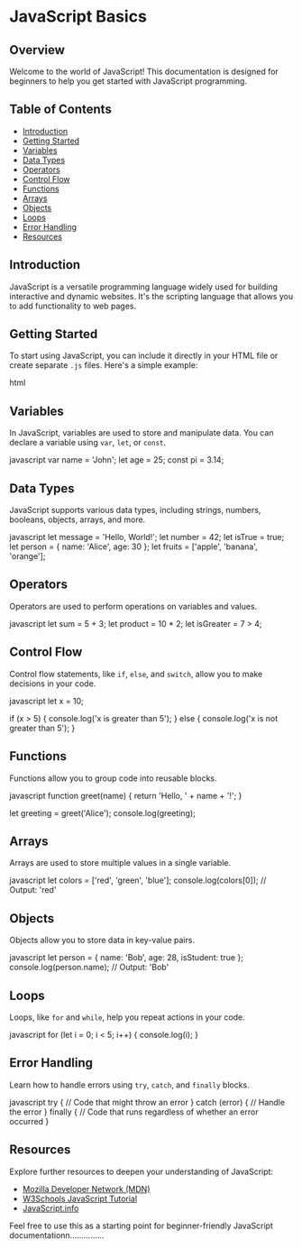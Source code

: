 # JavaScript Basics

## Overview
Welcome to the world of JavaScript! This documentation is designed for beginners to help you get started with JavaScript programming.

## Table of Contents
- [Introduction](#introduction)
- [Getting Started](#getting-started)
- [Variables](#variables)
- [Data Types](#data-types)
- [Operators](#operators)
- [Control Flow](#control-flow)
- [Functions](#functions)
- [Arrays](#arrays)
- [Objects](#objects)
- [Loops](#loops)
- [Error Handling](#error-handling)
- [Resources](#resources)

## Introduction
JavaScript is a versatile programming language widely used for building interactive and dynamic websites. It's the scripting language that allows you to add functionality to web pages.

## Getting Started
To start using JavaScript, you can include it directly in your HTML file or create separate `.js` files. Here's a simple example:

html
<!DOCTYPE html>
<html>
  <head>
    <title>My JavaScript Page</title>
  </head>
  <body>
    <script>
      // Your JavaScript code goes here
      alert('Hello, World!');
    </script>
  </body>
</html>


## Variables
In JavaScript, variables are used to store and manipulate data. You can declare a variable using `var`, `let`, or `const`.

javascript
var name = 'John';
let age = 25;
const pi = 3.14;


## Data Types
JavaScript supports various data types, including strings, numbers, booleans, objects, arrays, and more.

javascript
let message = 'Hello, World!';
let number = 42;
let isTrue = true;
let person = { name: 'Alice', age: 30 };
let fruits = ['apple', 'banana', 'orange'];


## Operators
Operators are used to perform operations on variables and values.

javascript
let sum = 5 + 3;
let product = 10 * 2;
let isGreater = 7 > 4;


## Control Flow
Control flow statements, like `if`, `else`, and `switch`, allow you to make decisions in your code.

javascript
let x = 10;

if (x > 5) {
  console.log('x is greater than 5');
} else {
  console.log('x is not greater than 5');
}


## Functions
Functions allow you to group code into reusable blocks.

javascript
function greet(name) {
  return 'Hello, ' + name + '!';
}

let greeting = greet('Alice');
console.log(greeting);


## Arrays
Arrays are used to store multiple values in a single variable.

javascript
let colors = ['red', 'green', 'blue'];
console.log(colors[0]); // Output: 'red'


## Objects
Objects allow you to store data in key-value pairs.

javascript
let person = { name: 'Bob', age: 28, isStudent: true };
console.log(person.name); // Output: 'Bob'


## Loops
Loops, like `for` and `while`, help you repeat actions in your code.

javascript
for (let i = 0; i < 5; i++) {
  console.log(i);
}


## Error Handling
Learn how to handle errors using `try`, `catch`, and `finally` blocks.

javascript
try {
  // Code that might throw an error
} catch (error) {
  // Handle the error
} finally {
  // Code that runs regardless of whether an error occurred
}


## Resources
Explore further resources to deepen your understanding of JavaScript:
- [Mozilla Developer Network (MDN)](https://developer.mozilla.org/en-US/docs/Web/JavaScript)
- [W3Schools JavaScript Tutorial](https://www.w3schools.com/js/)
- [JavaScript.info](https://javascript.info/)


Feel free to use this as a starting point for beginner-friendly JavaScript documentationn...............
